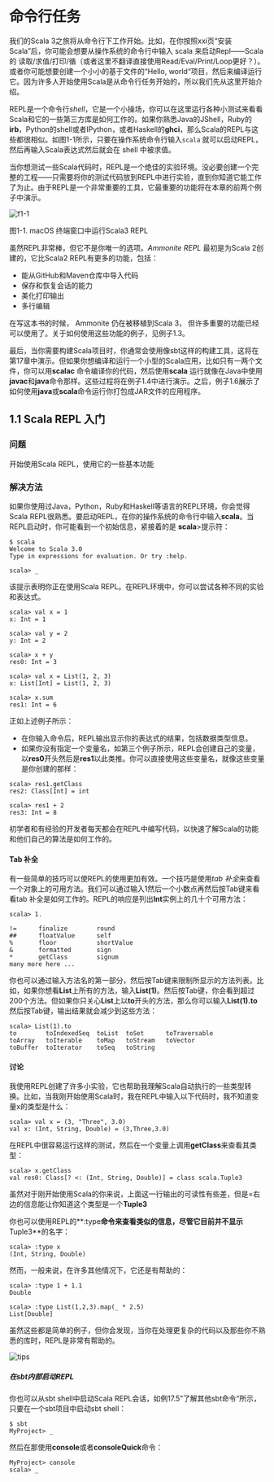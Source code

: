 # 命令行任务

我们的Scala 3之旅将从命令行下工作开始。比如，在你按照xxi页“安装Scala”后，你可能会想要从操作系统的命令行中输入 scala 来启动Repl——Scala的 读取/求值/打印/循（或者这里不翻译直接使用Read/Eval/Print/Loop更好？）。或者你可能想要创建一个小小的基于文件的“Hello, world“项目，然后来编译运行它。因为许多人开始使用Scala是从命令行任务开始的，所以我们先从这里开始介绍。

REPL是一个命令行*shell*，它是一个小操场，你可以在这里运行各种小测试来看看Scala和它的一些第三方库是如何工作的。如果你熟悉Java的JShell，Ruby的**irb**，Python的shell或者IPython，或者Haskell的**ghci**，那么Scala的REPL与这些都很相似。如图1-1所示，只要在操作系统命令行输入`scala` 就可以启动REPL，然后再输入Scala表达式然后就会在 shell 中被求值。

当你想测试一些Scala代码时，REPL是一个绝佳的实验环境。没必要创建一个完整的工程——只需要将你的测试代码放到REPL中进行实验，直到你知道它能工作了为止。由于REPL是一个非常重要的工具，它最重要的功能将在本章的前两个例子中演示。

![f1-1](./f1-1.jpeg)

图1-1. macOS 终端窗口中运行Scala3 REPL

虽然REPL非常棒，但它不是你唯一的选项。*Ammonite REPL* 最初是为Scala 2创建的，它比Scala2 REPL有更多的功能，包括：

- 能从GitHub和Maven仓库中导入代码
- 保存和恢复会话的能力
- 美化打印输出
- 多行编辑

在写这本书的时候， Ammonite 仍在被移植到Scala 3， 但许多重要的功能已经可以使用了。关于如何使用这些功能的例子，见例子1.3。

最后，当你需要构建Scala项目时，你通常会使用像sbt这样的构建工具，这将在第17章中演示。但如果你想编译和运行一个小型的Scala应用，比如只有一两个文件，你可以用**scalac** 命令编译你的代码，然后使用**scala** 运行就像在Java中使用**javac**和**java**命令那样。这些过程将在例子1.4中进行演示。之后，例子1.6展示了如何使用**java**或**scala**命令运行你打包成JAR文件的应用程序。

## 1.1 Scala REPL 入门

### 问题

开始使用Scala REPL，使用它的一些基本功能

### 解决方法

如果你使用过Java，Python，Ruby和Haskell等语言的REPL环境，你会觉得Scala REPL很熟悉。要启动REPL，在你的操作系统的命令行中输入**scala**。当REPL启动时，你可能看到一个初始信息，紧接着的是 **scala**>提示符：

```
$ scala
Welcome to Scala 3.0
Type in expressions for evaluation. Or try :help.

scala> _
```

该提示表明你正在使用Scala REPL。在REPL环境中，你可以尝试各种不同的实验和表达式。

```
scala> val x = 1
x: Int = 1

scala> val y = 2
y: Int = 2

scala> x + y 
res0: Int = 3

scala> val x = List(1, 2, 3)
x: List[Int] = List(1, 2, 3)

scala> x.sum 
res1: Int = 6
```

正如上述例子所示：

- 在你输入命令后，REPL输出显示你的表达式的结果，包括数据类型信息。
- 如果你没有指定一个变量名，如第三个例子所示，REPL会创建自己的变量，以**res0**开头然后是**res1**以此类推。你可以直接使用这些变量名，就像这些变量是你创建的那样：

```
scala> res1.getClass 
res2: Class[Int] = int

scala> res1 + 2 
res3: Int = 8
```

初学者和有经验的开发者每天都会在REPL中编写代码，以快速了解Scala的功能和他们自己的算法是如何工作的。

#### Tab 补全

有一些简单的技巧可以使REPL的使用更加有效。一个技巧是使用*tab 补全*来查看一个对象上的可用方法。我们可以通过输入1然后一个小数点再然后按Tab键来看看tab 补全是如何工作的。REPL的响应是列出**Int**实例上的几十个可用方法：

```
scala> 1.

!=     	finalize     	round 
##     	floatValue   	self
%      	floor        	shortValue
&      	formatted    	sign
*      	getClass     	signum
many more here ...

```

你也可以通过输入方法名的第一部分，然后按Tab键来限制所显示的方法列表。比如，如果你想看**List**上所有的方法，输入**List(1)**。然后按Tab键，你会看到超过200个方法。但如果你只关心**List**上以**to**开头的方法，那么你可以输入**List(1).to** 然后按Tab键，输出结果就会减少到这些方法：

```
scala> List(1).to
to        toIndexedSeq  toList  toSet      toTraversable
toArray   toIterable    toMap   toStream   toVector
toBuffer  toIterator    toSeq   toString
```

#### 讨论

我使用REPL创建了许多小实验，它也帮助我理解Scala自动执行的一些类型转换。比如，当我刚开始使用Scala时，我在REPL中输入以下代码时，我不知道变量x的类型是什么：

```
scala> val x = (3, "Three", 3.0)
val x: (Int, String, Double) = (3,Three,3.0)
```

在REPL中很容易运行这样的测试，然后在一个变量上调用**getClass**来查看其类型：

```
scala> x.getClass 
val res0: Class[? <: (Int, String, Double)] = class scala.Tuple3
```

虽然对于刚开始使用Scala的你来说，上面这一行输出的可读性有些差，但是=右边的信息能让你知道这个类型是一个**Tuple3**

你也可以使用REPL的**:type**命令来查看类似的信息，尽管它目前并不显示**Tuple3**的名字：

```
scala> :type x 
(Int, String, Double)
```

然而，一般来说，在许多其他情况下，它还是有帮助的：

```
scala> :type 1 + 1.1 
Double

scala> :type List(1,2,3).map(_ * 2.5) 
List[Double]
```

虽然这些都是简单的例子，但你会发现，当你在处理更复杂的代码以及那些你不熟悉的库时，REPL是非常有帮助的。

![tips](./tips.png)

##### 在sbt内部启动REPL

你也可以从sbt shell中启动Scala REPL会话，如例17.5”了解其他sbt命令“所示，只要在一个sbt项目中启动sbt shell：

```
$ sbt 
MyProject> _
```

然后在那使用**console**或者**consoleQuick**命令：

```
MyProject> console 
scala> _
```

